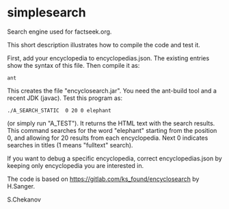 # simplesearch
Search engine used for factseek.org.

This short description illustrates how to compile the code and test it. 

First, add your encyclopedia to encyclopedias.json. The existing entries 
show the syntax of this file. Then compile it as:

```
ant
```
This creates the file "encyclosearch.jar".
You need the ant-build tool and a recent JDK (javac).  Test this program as:


```
./A_SEARCH_STATIC  0 20 0 elephant

```
(or simply run "A_TEST"). It returns the HTML text with the search results. 
This command searches for the word "elephant" starting from the position 0, and allowing for 20 results from each encyclopedia.
Next 0 indicates searches in titles (1 means "fulltext" search). 

If you want to debug a specific encyclopedia, correct encyclopedias.json by keeping only encyclopedia you are interested in.

The code is based on https://gitlab.com/ks_found/encyclosearch by H.Sanger.

S.Chekanov 
